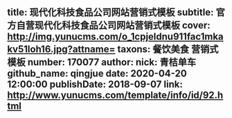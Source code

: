 title: 现代化科技食品公司网站营销式模板
subtitle: 官方自营现代化科技食品公司网站营销式模板
cover: http://img.yunucms.com/o_1cpjeldnu911fac1mkakv51loh16.jpg?attname=
taxons: 餐饮美食 营销式模板
number: 170077
author:
  nick: 青桔单车
  github_name: qingjue
date: 2020-04-20 12:00:00
publishDate: 2018-09-07
link: http://www.yunucms.com/template/info/id/92.html
---